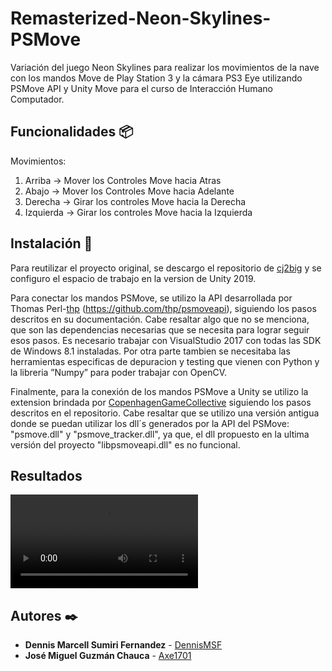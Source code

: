 # Remasterized-Neon-Skylines-PSMove

Variación del juego Neon Skylines para realizar los movimientos de la nave con los mandos Move de Play Station 3 y la cámara PS3 Eye utilizando PSMove API y Unity Move para el curso de Interacción Humano Computador.

## Funcionalidades 📦
Movimientos:
  1. Arriba -> Mover los Controles Move hacia Atras
  2. Abajo -> Mover los Controles Move hacia Adelante
  3. Derecha -> Girar los controles Move hacia la Derecha
  4. Izquierda -> Girar los controles Move hacia la Izquierda


## Instalación 📖
Para reutilizar el proyecto original, se descargo el repositorio de [cj2big](https://github.com/cj2big/Neon-Skylines) y se configuro el espacio de trabajo en la version de Unity 2019. 

Para conectar los mandos PSMove, se utilizo la API desarrollada por Thomas Perl-[thp](https://github.com/thp) (https://github.com/thp/psmoveapi), siguiendo los pasos descritos en su documentación. Cabe resaltar algo que no se menciona, que son las dependencias necesarias que se necesita para lograr seguir esos pasos. Es necesario trabajar con VisualStudio  2017  con  todas  las  SDK  de  Windows  8.1 instaladas. Por otra parte tambien se necesitaba las herramientas especificas  de  depuracion  y  testing  que  vienen  con  Python  y la libreria ”Numpy” para poder trabajar con OpenCV.

Finalmente, para la conexión de los mandos PSMove a Unity se utilizo la extension brindada por [CopenhagenGameCollective](https://github.com/CopenhagenGameCollective/UniMove) siguiendo los pasos descritos en el repositorio. Cabe resaltar que se utilizo una versión antigua donde se puedan utilizar los dll´s generados por la API del PSMove: "psmove.dll" y "psmove_tracker.dll", ya que, el dll propuesto en la ultima versión del proyecto "libpsmoveapi.dll" es no funcional.

## Resultados
![Demo Movimientos](https://github.com/Axe1701/Remasterized-Neon-Skylines-PSMove/blob/master/Assets/hci_final.mp4)

## Autores ✒️

* **Dennis Marcell Sumiri Fernandez** - [DennisMSF](https://github.com/dennisMSF)
* **José Miguel Guzmán Chauca** - [Axe1701](https://github.com/Axe1701)
